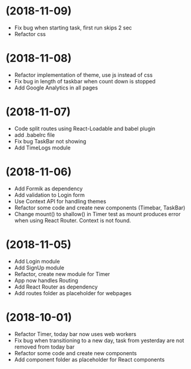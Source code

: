 # (2018-11-09)
* Fix bug when starting task, first run skips 2 sec
* Refactor css

# (2018-11-08)
* Refactor implementation of theme, use js instead of css
* Fix bug in length of taskbar when count down is stopped
* Add Google Analytics in all pages

# (2018-11-07)
* Code split routes using React-Loadable and babel plugin
* add .babelrc file
* Fix bug TaskBar not showing
* Add TimeLogs module

# (2018-11-06)
* Add Formik as dependency
* Add validation to Login form
* Use Context API for handling themes
* Refactor some code and create new components (Timebar, TaskBar)
* Change mount() to shallow() in Timer test as mount produces error when using React Router. Context is not found.

# (2018-11-05)
* Add Login module
* Add SignUp module
* Refactor, create new module for Timer 
* App now handles Routing
* Add React Router as dependency
* Add routes folder as placeholder for webpages

# (2018-10-01)
* Refactor Timer, today bar now uses web workers
* Fix bug when transitioning to a new day, task from yesterday are not removed from today bar
* Refactor some code and create new components
* Add component folder as placeholder for React components